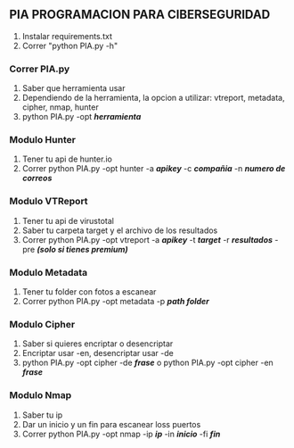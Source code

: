 ## PIA PROGRAMACION PARA CIBERSEGURIDAD

1. Instalar requirements.txt
2. Correr "python PIA.py -h"

### Correr PIA.py

1. Saber que herramienta usar
2. Dependiendo de la herramienta, la opcion a utilizar: vtreport, metadata, cipher, nmap, hunter
3. python PIA.py -opt ___herramienta___

### Modulo Hunter

1. Tener tu api de hunter.io
2. Correr python PIA.py -opt hunter -a ___apikey___ -c ___compañia___ -n ___numero de correos___

### Modulo VTReport

1. Tener tu api de virustotal
2. Saber tu carpeta target y el archivo de los resultados
3. Correr python PIA.py -opt vtreport -a ___apikey___ -t ___target___ -r ___resultados___ -pre ___(solo si tienes premium)___

### Modulo Metadata

1. Tener tu folder con fotos a escanear
2. Correr python PIA.py -opt metadata -p ___path folder___

### Modulo Cipher

1. Saber si quieres encriptar o desencriptar
2. Encriptar usar -en, desencriptar usar -de
3. python PIA.py -opt cipher -de ___frase___ o python PIA.py -opt cipher -en ___frase___

### Modulo Nmap

1. Saber tu ip
2. Dar un inicio y un fin para escanear loss puertos
3. Correr python PIA.py -opt nmap -ip ___ip___ -in ___inicio___ -fi ___fin___